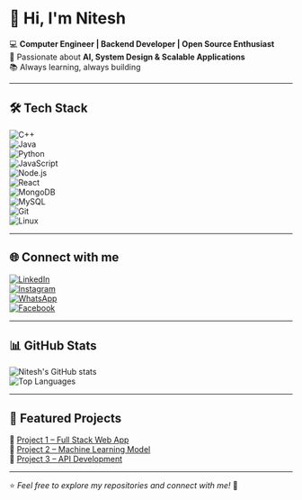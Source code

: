 # 👋 Hi, I'm Nitesh

💻 **Computer Engineer | Backend Developer | Open Source Enthusiast**  
🚀 Passionate about **AI, System Design & Scalable Applications**  
📚 Always learning, always building  

---

## 🛠 Tech Stack  
![C++](https://img.shields.io/badge/C++-00599C?logo=cplusplus&logoColor=white)  
![Java](https://img.shields.io/badge/Java-007396?logo=java&logoColor=white)  
![Python](https://img.shields.io/badge/Python-3776AB?logo=python&logoColor=white)  
![JavaScript](https://img.shields.io/badge/JavaScript-F7DF1E?logo=javascript&logoColor=black)  
![Node.js](https://img.shields.io/badge/Node.js-43853D?logo=node.js&logoColor=white)  
![React](https://img.shields.io/badge/React-20232A?logo=react&logoColor=61DAFB)  
![MongoDB](https://img.shields.io/badge/MongoDB-4EA94B?logo=mongodb&logoColor=white)  
![MySQL](https://img.shields.io/badge/MySQL-005C84?logo=mysql&logoColor=white)  
![Git](https://img.shields.io/badge/Git-F05032?logo=git&logoColor=white)  
![Linux](https://img.shields.io/badge/Linux-FCC624?logo=linux&logoColor=black)  

---

## 🌐 Connect with me  
[![LinkedIn](https://img.shields.io/badge/LinkedIn-%230077B5.svg?logo=linkedin&logoColor=white)](https://www.linkedin.com/in/YOUR-LINK/)  
[![Instagram](https://img.shields.io/badge/Instagram-%23E4405F.svg?logo=Instagram&logoColor=white)](https://www.instagram.com/nitesh_shaw_2034)  
[![WhatsApp](https://img.shields.io/badge/WhatsApp-25D366?logo=whatsapp&logoColor=white)](https://wa.me/9193703948434)  
[![Facebook](https://img.shields.io/badge/Facebook-%231877F2.svg?logo=Facebook&logoColor=white)](https://www.facebook.com/share/1CLHY5bLBJ/)  

---

## 📊 GitHub Stats  
![Nitesh's GitHub stats](https://github-readme-stats.vercel.app/api?username=YOUR-GITHUB-USERNAME&show_icons=true&theme=tokyonight)  
![Top Languages](https://github-readme-stats.vercel.app/api/top-langs/?username=YOUR-GITHUB-USERNAME&layout=compact&theme=tokyonight)  

---

## 🚀 Featured Projects  
🔹 [Project 1 – Full Stack Web App](https://www.google.com/)  
🔹 [Project 2 – Machine Learning Model](#)  
🔹 [Project 3 – API Development](#)  

---

⭐️ *Feel free to explore my repositories and connect with me!* 🚀  
